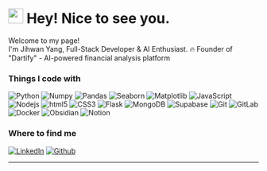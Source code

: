 <h1><img src="https://emojis.slackmojis.com/emojis/images/1531849430/4246/blob-sunglasses.gif?1531849430" width="30"/> Hey! Nice to see you.</h1>

<p>Welcome to my page! <br/> 
I'm Jihwan Yang, Full-Stack Developer & AI Enthusiast. 🔥
Founder of "Dartify" - AI-powered financial analysis platform </p>

<h3>Things I code with</h3>

<p>
  <img alt="Python" src="https://img.shields.io/badge/-Python-3776AB?style=flat-square&logo=Python&logoColor=white" />
  <img alt="Numpy" src="https://img.shields.io/badge/-Numpy-150458?style=flat-square&logo=Numpy&logoColor=white" />
  <img alt="Pandas" src="https://img.shields.io/badge/-Pandas-013243?style=flat-square&logo=Pandas&logoColor=white" />
  <img alt="Seaborn" src="https://img.shields.io/badge/-Seaborn-4C8CB5?style=flat-square&logoColor=white" />
  <img alt="Matplotlib" src="https://img.shields.io/badge/-Matplotlib-11557C?style=flat-square&logoColor=white" />
  <img alt="JavaScript" src="https://img.shields.io/badge/-JavaScript-F7DF1E?style=flat-square&logo=javascript&logoColor=black" />
  <img alt="Nodejs" src="https://img.shields.io/badge/-Nodejs-43853d?style=flat-square&logo=Node.js&logoColor=white" />
  <img alt="html5" src="https://img.shields.io/badge/-HTML5-E34F26?style=flat-square&logo=html5&logoColor=white" />
  <img alt="CSS3" src="https://img.shields.io/badge/-CSS3-1572B6?style=flat-square&logo=css3&logoColor=white" />
  <img alt="Flask" src="https://img.shields.io/badge/-Flask-000000?style=flat-square&logo=flask&logoColor=white" />
  <img alt="MongoDB" src="https://img.shields.io/badge/-MongoDB-13aa52?style=flat-square&logo=mongodb&logoColor=white" />
  <img alt="Supabase" src="https://img.shields.io/badge/-Supabase-3ECF8E?style=flat-square&logo=supabase&logoColor=white" />
  <img alt="Git" src="https://img.shields.io/badge/-Git-F05032?style=flat-square&logo=Git&logoColor=white" />
  <img alt="GitLab" src="https://img.shields.io/badge/-GitLab-FC6D26?style=flat-square&logo=GitLab&logoColor=white" />
  <img alt="Docker" src="https://img.shields.io/badge/-Docker-2496ED?style=flat-square&logo=Docker&logoColor=white" />
  <img alt="Obsidian" src="https://img.shields.io/badge/-Obsidian-7C3AED?style==flat-square&logo=Obsidian&logoColor=white" />
  <img alt="Notion" src="https://img.shields.io/badge/-Notion-809999?style==flat-square&logo=Notion&logoColor=white" />
</p>

<h3>Where to find me</h3>
<p><a href="https://www.linkedin.com/in/jihwan-yang-5a06032bb" target="_blank"><img alt="LinkedIn" src="https://img.shields.io/badge/linkedin-%230077B5.svg?&style=for-the-badge&logo=linkedin&logoColor=white" /></a> <a href="https://github.com/Jihwan1212" target="_blank"><img alt="Github" src="https://img.shields.io/badge/GitHub-%2312100E.svg?&style=for-the-badge&logo=Github&logoColor=white" /></a> 
</p>

------------

